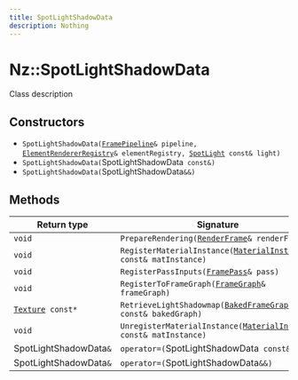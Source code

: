 ```yaml
---
title: SpotLightShadowData
description: Nothing
---
```


# Nz::SpotLightShadowData

Class description

## Constructors

- `SpotLightShadowData(`[`FramePipeline`](documentation/generated/Graphics/FramePipeline.md)`& pipeline, `[`ElementRendererRegistry`](documentation/generated/Graphics/ElementRendererRegistry.md)`& elementRegistry, `[`SpotLight`](documentation/generated/Graphics/SpotLight.md)` const& light)`
- `SpotLightShadowData(`SpotLightShadowData` const&)`
- `SpotLightShadowData(`SpotLightShadowData`&&)`

## Methods

| Return type | Signature |
| ----------- | --------- |
| `void` | `PrepareRendering(`[`RenderFrame`](documentation/generated/Renderer/RenderFrame.md)`& renderFrame)` |
| `void` | `RegisterMaterialInstance(`[`MaterialInstance`](documentation/generated/Graphics/MaterialInstance.md)` const& matInstance)` |
| `void` | `RegisterPassInputs(`[`FramePass`](documentation/generated/Graphics/FramePass.md)`& pass)` |
| `void` | `RegisterToFrameGraph(`[`FrameGraph`](documentation/generated/Graphics/FrameGraph.md)`& frameGraph)` |
| [`Texture`](documentation/generated/Renderer/Texture.md)` const*` | `RetrieveLightShadowmap(`[`BakedFrameGraph`](documentation/generated/Graphics/BakedFrameGraph.md)` const& bakedGraph)` |
| `void` | `UnregisterMaterialInstance(`[`MaterialInstance`](documentation/generated/Graphics/MaterialInstance.md)` const& matInstance)` |
| SpotLightShadowData`&` | `operator=(`SpotLightShadowData` const&)` |
| SpotLightShadowData`&` | `operator=(`SpotLightShadowData`&&)` |
